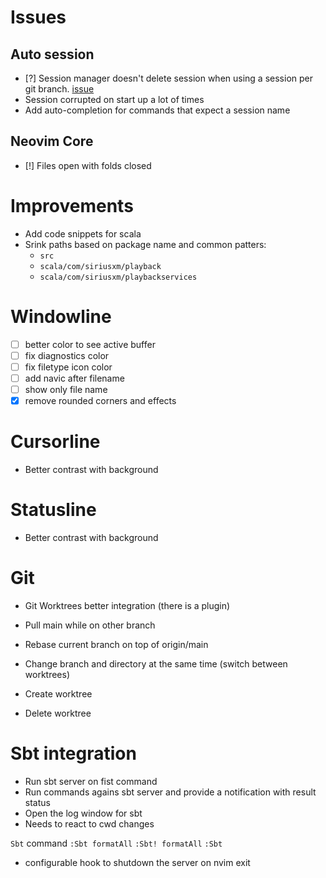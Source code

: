 # Issues

## Auto session
- [?] Session manager doesn't delete session when using a session per git branch. [issue](https://github.com/rmagatti/auto-session/issues/245)
- Session corrupted on start up a lot of times
- Add auto-completion for commands that expect a session name

## Neovim Core
- [!] Files open with folds closed

# Improvements

- Add code snippets for scala
- Srink paths based on package name and common patters:
    - `src`
    - `scala/com/siriusxm/playback`
    - `scala/com/siriusxm/playbackservices`

# Windowline

- [ ] better color to see active buffer
- [ ] fix diagnostics color
- [ ] fix filetype icon color
- [ ] add navic after filename
- [ ] show only file name
- [x] remove rounded corners and effects

# Cursorline

- Better contrast with background

# Statusline

- Better contrast with background

# Git

- Git Worktrees better integration (there is a plugin)

- Pull main while on other branch
- Rebase current branch on top of origin/main
- Change branch and directory at the same time (switch between worktrees)
- Create worktree
- Delete worktree

# Sbt integration

- Run sbt server on fist command
- Run commands agains sbt server and provide a notification with result status
- Open the log window for sbt
- Needs to react to cwd changes

`Sbt` command
`:Sbt formatAll`
`:Sbt! formatAll`
`:Sbt`

- configurable hook to shutdown the server on nvim exit

